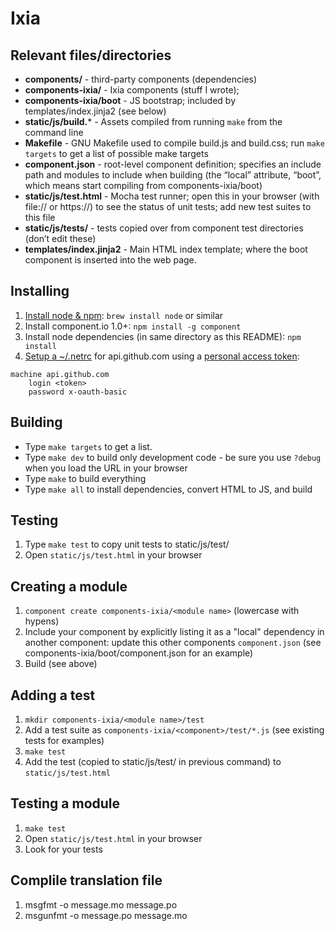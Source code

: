 # Ixia


## Relevant files/directories

* **components/** - third-party components (dependencies)
* **components-ixia/** - Ixia components (stuff I wrote);
* **components-ixia/boot** - JS bootstrap; included by templates/index.jinja2 (see below)
* **static/js/build.*** - Assets compiled from running `make` from the command line
* **Makefile** - GNU Makefile used to compile build.js and build.css; run `make targets` to get a list of possible make targets
* **component.json** - root-level component definition; specifies an include path and modules to include when building (the “local” attribute, “boot”, which means start compiling from components-ixia/boot)
* **static/js/test.html** - Mocha test runner; open this in your browser (with file:// or https://) to see the status of unit tests; add new test suites to this file
* **static/js/tests/** - tests copied over from component test directories (don’t edit these)
* **templates/index.jinja2** - Main HTML index template; where the boot component is inserted into the web page.


## Installing
1. [Install node & npm](http://nodejs.org/): `brew install node` or similar
2. Install component.io 1.0+: `npm install -g component`
3. Install node dependencies (in same directory as this README): `npm install`
4. [Setup a ~/.netrc](https://github.com/componentjs/guide/blob/master/changelogs/1.0.0.md#required-authentication) for api.github.com using a [personal access token](https://github.com/settings/applications#personal-access-tokens):
```
machine api.github.com
    login <token>
    password x-oauth-basic
```


## Building

* Type `make targets` to get a list.
* Type `make dev` to build only development code - be sure you use `?debug` when you load the URL in your browser
* Type `make` to build everything
* Type `make all` to install dependencies, convert HTML to JS, and build


## Testing
1. Type `make test` to copy unit tests to static/js/test/
2. Open `static/js/test.html` in your browser


## Creating a module
1. `component create components-ixia/<module name>` (lowercase with hypens)
2. Include your component by explicitly listing it as a "local" dependency in another component: update this other
components `component.json` (see components-ixia/boot/component.json for an example)
3. Build (see above)


## Adding a test
1. `mkdir components-ixia/<module name>/test`
2. Add a test suite as `components-ixia/<component>/test/*.js` (see existing tests for examples)
3. `make test`
4. Add the test (copied to static/js/test/ in previous command) to `static/js/test.html`


## Testing a module
1. `make test`
2. Open `static/js/test.html` in your browser
3. Look for your tests

## Complile translation file
1. msgfmt -o message.mo message.po
2. msgunfmt -o message.po message.mo